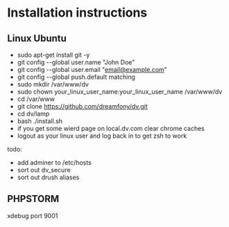 # Installation instructions

## Linux Ubuntu

- sudo apt-get install git -y
- git config --global user.name "John Doe"
- git config --global user.email "email@example.com"
- git config --global push.default matching
- sudo mkdir /var/www/dv
- sudo chown your_linux_user_name:your_linux_user_name /var/www/dv
- cd /var/www
- git clone https://github.com/dreamfony/dv.git
- cd dv/lamp
- bash ./install.sh
- if you get some wierd page on local.dv.com clear chrome caches
- logout as your linux user and log back in to get zsh to work


todo:
 - add adminer to /etc/hosts
 - sort out dv_secure
 - sort out drush aliases
 
## PHPSTORM
xdebug port 9001


